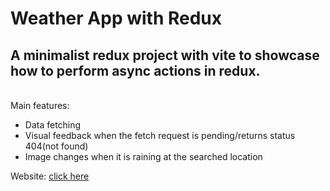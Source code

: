 # Weather App with Redux

## A minimalist redux project with vite to showcase how to perform async actions in redux.
</br>
Main features:

- Data fetching
- Visual feedback when the fetch request is pending/returns status 404(not found)
- Image changes when it is raining at the searched location

Website: [click here](https://weather-app-one-wheat-48.vercel.app/)
